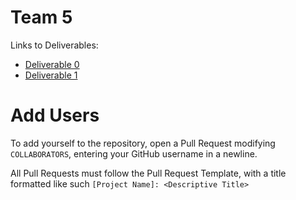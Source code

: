 # Team 5

Links to Deliverables:
- [Deliverable 0](https://github.com/BU-Spark/ds-councilor-mejia-city-services/tree/team-5/fall22-team-5/deliverables/deliverable0)
- [Deliverable 1](https://github.com/BU-Spark/ds-councilor-mejia-city-services/tree/team-5/fall22-team-5/deliverables/deliverable1)

# Add Users
To add yourself to the repository, open a Pull Request modifying `COLLABORATORS`, entering your GitHub username in a newline.

All Pull Requests must follow the Pull Request Template, with a title formatted like such `[Project Name]: <Descriptive Title>`
